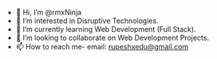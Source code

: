 - 👋 Hi, I’m @rmxNinja
- 👀 I’m interested in Disruptive Technologies.
- 🌱 I’m currently learning Web Development (Full Stack).
- 💞️ I’m looking to collaborate on Web Development Projects.
- 📫 How to reach me- email: rupeshxedu@gmail.com

<!---
rmxNinja/rmxNinja is a ✨ special ✨ repository because its `README.md` (this file) appears on your GitHub profile.
You can click the Preview link to take a look at your changes.
--->
